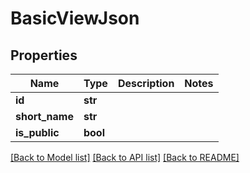 # BasicViewJson

## Properties
Name | Type | Description | Notes
------------ | ------------- | ------------- | -------------
**id** | **str** |  | 
**short_name** | **str** |  | 
**is_public** | **bool** |  | 

[[Back to Model list]](../README.md#documentation-for-models) [[Back to API list]](../README.md#documentation-for-api-endpoints) [[Back to README]](../README.md)


